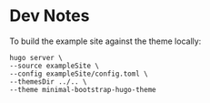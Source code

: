 # Dev Notes

To build the example site against the theme locally:

```
hugo server \
--source exampleSite \
--config exampleSite/config.toml \
--themesDir ../.. \
--theme minimal-bootstrap-hugo-theme
```